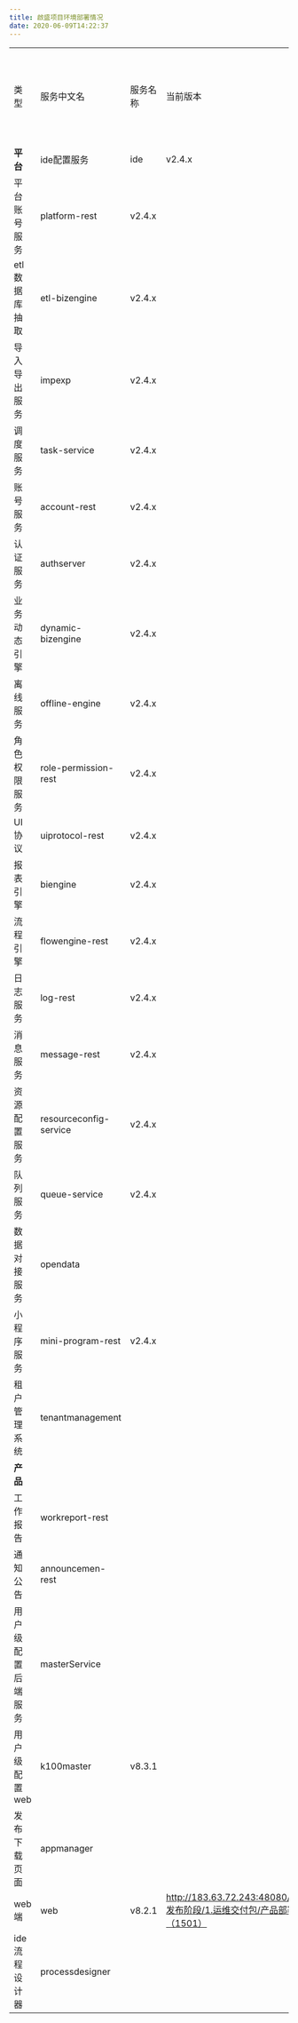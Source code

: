 ```yaml
---
title: 啟盛项目环境部署情况
date: 2020-06-09T14:22:37
---
```


|||||||
|---|---|---|---|---|---|
|类型|服务中文名|服务名称|当前版本|对应版本包下载|备注|
|**平台**|ide配置服务|ide|v2.4.x|||
|平台账号服务|platform-rest|v2.4.x|||
|etl数据库抽取|etl-bizengine|v2.4.x|||
|导入导出服务|impexp|v2.4.x|||
|调度服务|task-service|v2.4.x|||
|账号服务|account-rest|v2.4.x|||
|认证服务|authserver|v2.4.x|||
|业务动态引擎|dynamic-bizengine|v2.4.x|||
|离线服务|offline-engine|v2.4.x|||
|角色权限服务|role-permission-rest|v2.4.x|||
|UI协议|uiprotocol-rest|v2.4.x|||
|报表引擎|biengine|v2.4.x|||
|流程引擎|flowengine-rest|v2.4.x|||
|日志服务|log-rest|v2.4.x|||
|消息服务|message-rest|v2.4.x|||
|资源配置服务|resourceconfig-service|v2.4.x|||
|队列服务|queue-service|v2.4.x|||
|数据对接服务|opendata||||
|小程序服务|mini-program-rest|v2.4.x|||
|租户管理系统|tenantmanagement||||
|**产品**|
|工作报告|workreport-rest||||
|通知公告|announcemen-rest||||
|用户级配置后端服务|masterService||||
|用户级配置web|k100master|v8.3.1|||
|发布下载页面|appmanager||||
|web端|web|v8.2.1|http://183.63.72.243:48080/svn/doc/xtionkx/V8.2/5.发布阶段/1.运维交付包/产品部署包/web/V8.2.1.zip（1501）||
|ide流程设计器|processdesigner||||